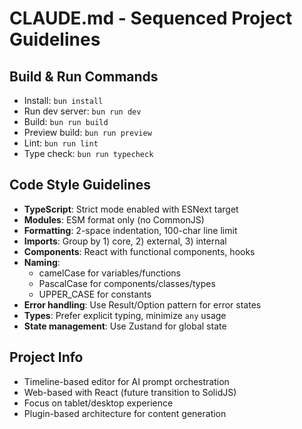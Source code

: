 # CLAUDE.md - Sequenced Project Guidelines

## Build & Run Commands
- Install: `bun install`
- Run dev server: `bun run dev`
- Build: `bun run build`
- Preview build: `bun run preview`
- Lint: `bun run lint`
- Type check: `bun run typecheck`

## Code Style Guidelines
- **TypeScript**: Strict mode enabled with ESNext target
- **Modules**: ESM format only (no CommonJS)
- **Formatting**: 2-space indentation, 100-char line limit
- **Imports**: Group by 1) core, 2) external, 3) internal
- **Components**: React with functional components, hooks
- **Naming**:
  - camelCase for variables/functions
  - PascalCase for components/classes/types
  - UPPER_CASE for constants
- **Error handling**: Use Result/Option pattern for error states
- **Types**: Prefer explicit typing, minimize `any` usage
- **State management**: Use Zustand for global state

## Project Info
- Timeline-based editor for AI prompt orchestration
- Web-based with React (future transition to SolidJS)
- Focus on tablet/desktop experience
- Plugin-based architecture for content generation